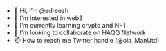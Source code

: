 - 👋 Hi, I’m @edreezh
- 👀 I’m interested in web3 
- 🌱 I’m currently learning crypto and NFT
- 💞️ I’m looking to collaborate on HAQQ Network 
- 📫 How to reach me Twitter handle (@ola_ManUtd)

<!---
edreezh/edreezh is a ✨ special ✨ repository because its `README.md` (this file) appears on your GitHub profile.
You can click the Preview link to take a look at your changes.
--->
